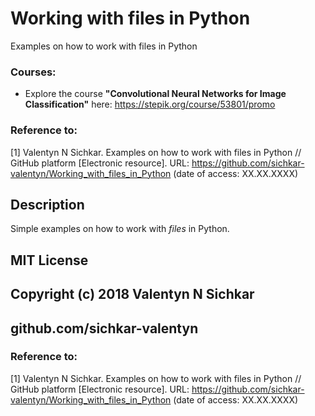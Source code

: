 # Working with files in Python
Examples on how to work with files in Python

### Courses:
* Explore the course **"Convolutional Neural Networks for Image Classification"** here: https://stepik.org/course/53801/promo

### Reference to:
[1] Valentyn N Sichkar. Examples on how to work with files in Python // GitHub platform [Electronic resource]. URL: https://github.com/sichkar-valentyn/Working_with_files_in_Python (date of access: XX.XX.XXXX)

## Description
Simple examples on how to work with _files_ in Python.

## MIT License
## Copyright (c) 2018 Valentyn N Sichkar
## github.com/sichkar-valentyn
### Reference to:
[1] Valentyn N Sichkar. Examples on how to work with files in Python // GitHub platform [Electronic resource]. URL: https://github.com/sichkar-valentyn/Working_with_files_in_Python (date of access: XX.XX.XXXX)
